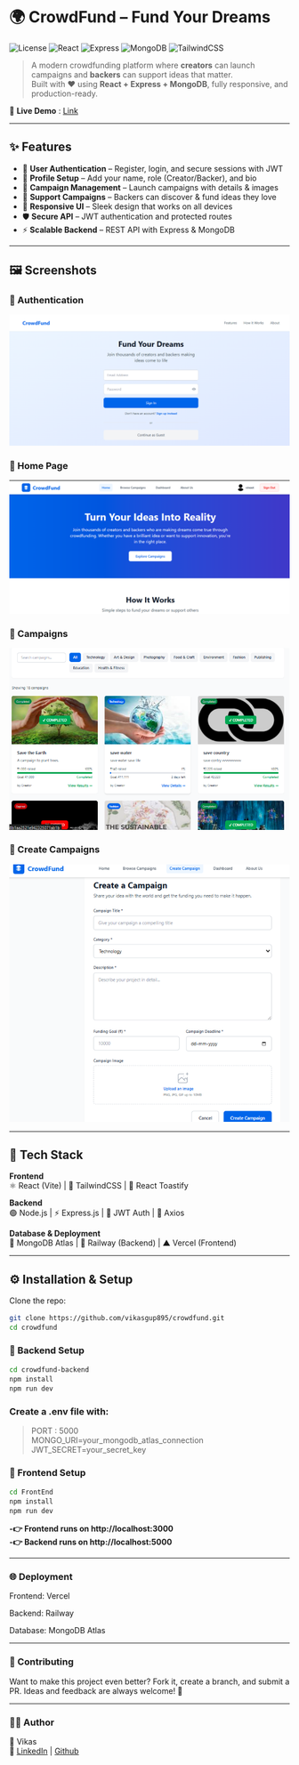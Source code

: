 # 🌍 CrowdFund – Fund Your Dreams

![License](https://img.shields.io/badge/license-MIT-green.svg)
![React](https://img.shields.io/badge/Frontend-React-blue?logo=react)
![Express](https://img.shields.io/badge/Backend-Express-black?logo=express)
![MongoDB](https://img.shields.io/badge/Database-MongoDB-green?logo=mongodb)
![TailwindCSS](https://img.shields.io/badge/UI-TailwindCSS-38B2AC?logo=tailwind-css)

> A modern crowdfunding platform where **creators** can launch campaigns and **backers** can support ideas that matter.  
> Built with ❤️ using **React + Express + MongoDB**, fully responsive, and production-ready.

🔗 **Live Demo** : [Link](https://crowdfund-vikas.vercel.app/)

---

## ✨ Features

- 🔑 **User Authentication** – Register, login, and secure sessions with JWT
- 👤 **Profile Setup** – Add your name, role (Creator/Backer), and bio
- 📢 **Campaign Management** – Launch campaigns with details & images
- 💸 **Support Campaigns** – Backers can discover & fund ideas they love
- 📱 **Responsive UI** – Sleek design that works on all devices
- 🛡️ **Secure API** – JWT authentication and protected routes
- ⚡ **Scalable Backend** – REST API with Express & MongoDB

---

## 🖼️ Screenshots

### 🔑 Authentication

![Signup Page](/assets/login.png)

### 👤 Home Page

![Home Page](/assets/home.png)

### 📢 Campaigns

![Campaigns](/assets/campaign.png)

### 📢 Create Campaigns

![Create Campaigns](/assets/create.png)

---

## 🚀 Tech Stack

**Frontend**  
⚛️ React (Vite) | 🎨 TailwindCSS | 🔔 React Toastify

**Backend**  
🟢 Node.js | ⚡ Express.js | 🔑 JWT Auth | 📡 Axios

**Database & Deployment**  
🍃 MongoDB Atlas | 🚂 Railway (Backend) | ▲ Vercel (Frontend)

---

## ⚙️ Installation & Setup

Clone the repo:

```bash
git clone https://github.com/vikasgup895/crowdfund.git
cd crowdfund
```

### 🔹 Backend Setup

```bash
cd crowdfund-backend
npm install
npm run dev
```

### Create a .env file with:

> PORT : 5000  
> MONGO_URI=your_mongodb_atlas_connection  
> JWT_SECRET=your_secret_key

### 🔹 Frontend Setup

```bash
cd FrontEnd
npm install
npm run dev
```

**-👉 Frontend runs on http://localhost:3000**  
**-👉 Backend runs on http://localhost:5000**

---

### 🌐 Deployment

Frontend: Vercel

Backend: Railway

Database: MongoDB Atlas

---

### 🤝 Contributing

Want to make this project even better? Fork it, create a branch, and submit a PR.
Ideas and feedback are always welcome! 🚀

---

### 🧑‍💻 Author

👤 Vikas  
🔗 [LinkedIn](https://www.linkedin.com/in/vikas-gupta-12bb09291/) | [Github](https://github.com/vikasgup895)
